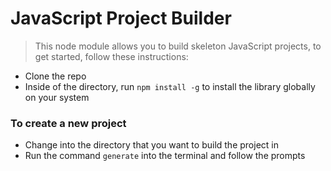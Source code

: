 # JavaScript Project Builder

> This node module allows you to build skeleton JavaScript projects, to get started, follow these instructions:

- Clone the repo
- Inside of the directory, run `npm install -g` to install the library globally on your system

### To create a new project

- Change into the directory that you want to build the project in
- Run the command `generate` into the terminal and follow the prompts
